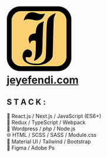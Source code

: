 # [![Logo](./jeyefendi.png)](https://jeyefendi.com)<br>[jeyefendi.com](https://jeyefendi.com)
## S T A C K :

🚀 React.js / Next.js / JavaScript (ES6+)<br>
💠 Redux / TypeScript / Webpack<br>
🧩 Wordpress / <i>php</i> / Node.js<br>
🌐 HTML / SCSS / SASS / Module.css<br>
🍭 Material UI / Tailwind / Bootstrap<br>
🎨 Figma / Adobe Ps
